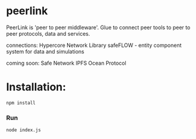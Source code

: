 # peerlink

PeerLink is 'peer to peer middleware'.  Glue to connect peer tools to peer to peer protocols, data and services.

connections:
Hypercore
Network Library
safeFLOW - entity component system for data and simulations

coming soon:
Safe Network
IPFS
Ocean Protocol


Installation:
==============

```
npm install
```

### Run
```
node index.js
```
